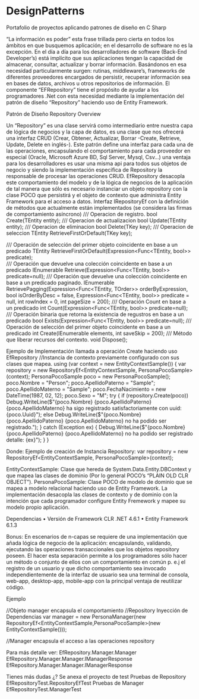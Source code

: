 # DesignPatterns
Portafolio de proyectos aplicando patrones de diseño en C Sharp 


“La información es poder” esta frase trillada pero cierta en todos los ámbitos en que busquemos aplicación; en el desarrollo de software no es la excepción. 
En el día a día para los desarrolladores de software (Back-End Developer’s) está implícito que sus aplicaciones tengan la capacidad de almacenar, consultar, actualizar y borrar información. 
Basándonos en esa necesidad particularmente surgen: rutinas, middleware’s, frameworks de diferentes proveedores encargados de persistir, recuperar información sea en bases de datos, archivos u otros repositorios de información. El componente “EFRepository” tiene el propósito de ayudar a los programadores .Net con esta necesidad mediante la implementación del patrón de diseño “Repository” haciendo uso de Entity Framework.

Patrón de Diseño Repository Overview

Un “Repository” es una clase servirá como intermediario entre nuestra capa de lógica de negocios y la capa de datos, es una clase que nos ofrecerá una interfaz CRUD (Crear, Obtener, Actualizar, Borrar -Create, Retrieve, Update, Delete en inglés-). Este patrón define una interfaz para cada una de las operaciones, encapsulando el comportamiento para cada proveedor en especial (Oracle, Microsoft Azure BD, Sql Server, Mysql, Csv…)  una ventaja para los desarrolladores es usar una misma api para todos sus objetos de negocio y siendo la implementación especifica de Repository la responsable de procesar las operaciones CRUD.
EfRepository desacopla este comportamiento del modelo y de la lógica de negocios de la aplicación de tal manera que sólo es necesario instanciar un objeto repository con la clase POCO que persistirá y el objeto de contexto que administra Entity Framework para el acceso a datos.
Interfaz IRepositoryEf con la definición de métodos que actualmente están implementados (se considera las firmas de comportamiento asíncrono)
/// Operacion de registro.
bool Create(TEntity entity);
/// Operacion de actualizacion
bool Update(TEntity entity);
/// Operacion de eliminacion
bool Delete<TKey>(TKey key);
/// Operacion de seleccion
TEntity RetrieveFirstOrDefault<TKey>(TKey key);

/// Operación de selección del primer objeto coincidente en base a un predicado
TEntity RetrieveFirstOrDefault(Expression<Func<TEntity, bool>> predicate);    
/// Operación que devuelve una colección coincidente en base a un predicado
IEnumerable<TEntity> Retrieve(Expression<Func<TEntity, bool>> predicate=null);
/// Operación que devuelve una colección coincidente en base a un predicado paginado.
IEnumerable<TEntity> RetrievePagging<TOrder>(Expression<Func<TEntity, TOrder>> orderByExpression, bool isOrderByDesc = false, Expression<Func<TEntity, bool>> predicate = null, int rowIndex = 0, int pageSize = 200);
/// Operación Count en base a un predicado
int Count(Expression<Func<TEntity, bool>> predicate=null);   
/// Operación binaria que retorna la existencia de regustros en base a un predicado
bool Exists(Expression<Func<TEntity, bool>> predicate=null);
/// Operación de selección del primer objeto coincidente en base a un predicado
int Create(IEnumerable<TEntity> elements, int saveSkip = 200);
/// Método que liberar recursos del contexto.
void Dispose();

Ejemplo de Implementación llamada a operación Create haciendo uso EfRepository
//Instancia de contexto previamente configurado con sus clases que mapea.
using (var context = new EntityContextSample())
            {
                var repository = new RepositoryEf<EntityContextSample, PersonaPocoSample>(context);
                PersonaPocoSample poco = new PersonaPocoSample();
                poco.Nombre = "Person";
                poco.ApellidoPaterno = "Sample";
                poco.ApellidoMaterno = "Sample";
                poco.FechaNacimiento = new DateTime(1987, 02, 12);
                poco.Sexo = "M";
                try
                {
                    if (repository.Create(poco))
                        Debug.WriteLine($"{poco.Nombre} {poco.ApellidoPaterno} {poco.ApellidoMaterno} ha sigo registrado satisfactoriamente con uuid: {poco.Uuid}");
                    else
                        Debug.WriteLine($"{poco.Nombre} {poco.ApellidoPaterno} {poco.ApellidoMaterno} no ha podido ser registrado.");
                }
                catch (Exception ex)
                {
                    Debug.WriteLine($"{poco.Nombre} {poco.ApellidoPaterno} {poco.ApellidoMaterno} no ha podido ser registrado detalle: {ex}");
                }
            }

Donde:
Ejemplo de creación de Instancia Repository:
var repository = new RepositoryEf<EntityContextSample, PersonaPocoSample>(context);

EntityContextSample: Clase que hereda de System.Data.Entity.DBContext y que mapea las clases de dominio (Por lo general POCO’s “PLAIN OLD CLR OBJECT”).
PersonaPocoSample: Clase POCO de modelo de dominio que se mapea a modelo relacional haciendo uso de Entity Framework.
La implementación desacopla las clases de contexto y de dominio con la intención que cada programador configure Entity Fremework y mapee su modelo propio aplicación.

Dependencias
•	Versión de Framework CLR .NET 4.6.1
•	Entity Framework 6.1.3

Bonus:
En escenarios de n-capas se requiere de una implementación que añada lógica de negocio de la aplicación: encapsulando, validando, ejecutando las operaciones transaccionales que los objetos repository poseen. El hacer esta separación permite a los programadores sólo hacer un método o conjunto de ellos con un comportamiento en común p. e.j el registro de un usuario y que dicho comportamiento sea invocado independientemente de la interfaz de usuario sea una terminal de consola, web-app, desktop-app, mobile-app con la principal ventaja de reutilizar código.

Ejemplo

//Objeto manager encapsula el comportamiento 
//Repository Inyección de Dependencias
var manager = new PersonaManager(new RepositoryEf<EntityContextSample,PersonaPocoSample>(new EntityContextSample()));

//Manager encapsula el acceso a las operaciones repository

Para más detalle ver: 
EfRepository.Manager.Manager
EfRepository.Manager.Manager.IManagerResponse<TObject>
EfRepository.Manager.Manager.IManagerResponse<TObject>

Tienes más dudas ¿?
Se anexa el proyecto de test
Pruebas de Repository
	EfRepositoryTest.RepositoryEfTest
Pruebas de Manager
	EfRepositoryTest.ManagerTest

	







